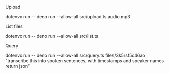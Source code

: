Upload

dotenvx run -- deno run --allow-all src/upload.ts audio.mp3


List files

dotenvx run -- deno run --allow-all src/list.ts      

Query

dotenvx run -- deno run --allow-all src/query.ts files/3k5rsf5c46ao "transcribe this into spoken sentences, with timestamps and speaker names return json"


